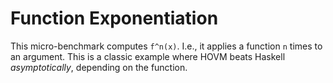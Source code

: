 Function Exponentiation
=======================

This micro-benchmark computes `f^n(x)`. I.e., it applies a function `n` times to
an argument. This is a classic example where HOVM beats Haskell
*asymptotically*, depending on the function.
